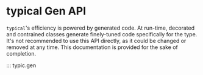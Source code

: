 # typical Gen API

`typical`'s efficiency is powered by generated code. At run-time, 
decorated and contrained classes generate finely-tuned code
specifically for the type. It's not recommended to use this API
directly, as it could be changed or removed at any time. This
documentation is provided for the sake of completion.


::: typic.gen

